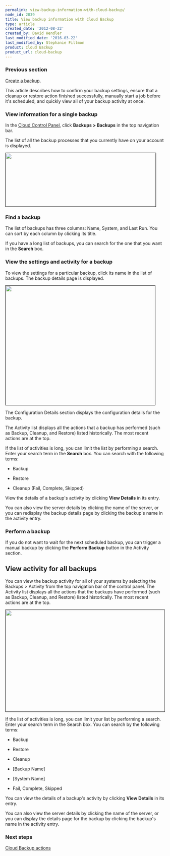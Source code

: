 ```yaml
---
permalink: view-backup-information-with-cloud-backup/
node_id: 2039
title: View backup information with Cloud Backup
type: article
created_date: '2012-08-22'
created_by: David Hendler
last_modified_date: '2016-03-22'
last_modified_by: Stephanie Fillmon
product: Cloud Backup
product_url: cloud-backup
---
```


### Previous section

[Create a backup](/how-to/rackspace-cloud-backup-create-a-backup).

This article describes how to confirm your backup settings, ensure that a cleanup or restore action finished successfully, manually start a job before it's
scheduled, and quickly view all of your backup activity at once.

### View information for a single backup

In the [Cloud Control Panel](https://mycloud.rackspace.com), click **Backups &gt; Backups** in the top navigation bar.

The list of all the backup processes that you currently have on your account is displayed.

<p><img alt="" height="170" src="https://8026b2e3760e2433679c-fffceaebb8c6ee053c935e8915a3fbe7.ssl.cf2.rackcdn.com/field/image/1842-2039-IMG-1.png" width="476" border="1"
/></p>

### Find a backup

The list of backups has three columns: Name, System, and Last Run. You can sort by each column by clicking its title.

If you have a long list of backups, you can search for the one that you want in the **Search** box.


### View the settings and activity for a backup

To view the settings for a particular backup, click its name in the list of backups. The backup details page is displayed.

<p><img alt="" height="379" src="https://8026b2e3760e2433679c-fffceaebb8c6ee053c935e8915a3fbe7.ssl.cf2.rackcdn.com/field/image/1842-2039-IMG-2.png" width="474" border="1"
/></p>

The Configuration Details section displays the configuration details for the backup.

The Activity list displays all the actions that a backup has performed (such as Backup, Cleanup, and Restore) listed historically.
The most recent actions are at the top.

If the list of activities is long, you can limit the list by performing a search. Enter your search term in the **Search** box. You can
search with the following terms:

- Backup

- Restore

- Cleanup (Fail, Complete, Skipped)

View the details of a backup's activity by clicking **View Details** in its entry.

You can also view the server details by clicking the name of the server, or you can redisplay the backup details page by clicking
the backup's name in the activity entry.


### Perform a backup

If you do not want to wait for the next scheduled backup, you can trigger a manual backup by clicking the **Perform
Backup** button in the Activity section.

## View activity for all backups

You can view the backup activity for all of your systems by selecting the Backups > Activity from the top navigation bar of the
control panel. The Activity list displays all the actions that the backups have performed (such as Backup, Cleanup, and Restore)
listed historically. The most recent actions are at the  top.

<p><img alt="" height="323" src="https://8026b2e3760e2433679c-fffceaebb8c6ee053c935e8915a3fbe7.ssl.cf2.rackcdn.com/field/image/1842-2039-IMG-3.png" width="666" border="1"
/></p>

If the list of activities is long, you can limit your list by performing a search. Enter your search term in the Search box. You can
search by the following terms:

- Backup

- Restore

- Cleanup

- [Backup Name]

- [System Name]

- Fail, Complete, Skipped

You can view the details of a backup's activity by clicking **View Details** in its entry.

You can also view the server details by clicking the name of the server, or you can display the details page for the backup by
clicking the backup's name in the activity entry.

### Next steps

[Cloud Backup actions](/how-to/rackspace-cloud-backup-backup-actions)
